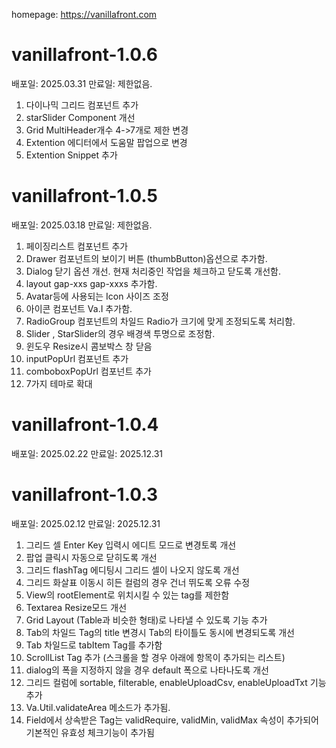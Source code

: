 homepage: https://vanillafront.com

# vanillafront-1.0.6

배포일: 2025.03.31
만료일: 제한없음.
1. 다이나믹 그리드 컴포넌트 추가
2. starSlider Component 개선
3. Grid MultiHeader개수 4->7개로 제한 변경
4. Extention 에디터에서 도움말 팝업으로 변경
5. Extention Snippet 추가


# vanillafront-1.0.5

배포일: 2025.03.18
만료일: 제한없음.
1. 페이징리스트 컴포넌트 추가
2. Drawer 컴포넌트의 보이기 버튼 (thumbButton)옵션으로 추가함.
3. Dialog 닫기 옵션 개선. 현재 처리중인 작업을 체크하고 닫도록 개선함.
4. layout gap-xxs gap-xxxs 추가함.
5. Avatar등에 사용되는 Icon 사이즈 조정
6. 아이콘 컴포넌트 Va.I 추가함.
7. RadioGroup 컴포넌트의 차일드 Radio가 크기에 맞게 조정되도록 처리함.
8. Slider , StarSlider의 경우 배경색 투명으로 조정함.
9. 윈도우 Resize시 콤보박스 창 닫음
10. inputPopUrl 컴포넌트 추가
11. comboboxPopUrl 컴포넌트 추가
12. 7가지 테마로 확대

# vanillafront-1.0.4

배포일: 2025.02.22
만료일: 2025.12.31


# vanillafront-1.0.3

배포일: 2025.02.12
만료일: 2025.12.31

1. 그리드 셀 Enter Key 입력시 에디트 모드로 변경토록 개선
2. 팝업 클릭시 자동으로 닫히도록 개선
3. 그리드 flashTag 에디팅시 그리드 셀이 나오지 않도록 개선<br>
4. 그리드 화살표 이동시 히든 컬럼의 경우 건너 뛰도록 오류 수정<br>
5. View의 rootElement로 위치시킬 수 있는 tag를 제한함<br>
6. Textarea Resize모드 개선<br>
7. Grid Layout (Table과 비슷한 형태)로 나타낼 수 있도록 기능 추가<br>
8. Tab의 차일드 Tag의 title 변경시 Tab의 타이틀도 동시에 변경되도록 개선<br>
9. Tab 차일드로 tabItem Tag를 추가함<br>
10. ScrollList Tag 추가 (스크롤을 할 경우 아래에 항목이 추가되는 리스트)<br>
11. dialog의 폭을 지정하지 않을 경우 default 폭으로 나타나도록 개선<br>
12. 그리드 컬럼에 sortable, filterable, enableUploadCsv, enableUploadTxt 기능 추가<br>
13. Va.Util.validateArea 메소드가 추가됨.<br>
14. Field에서 상속받은 Tag는 validRequire, validMin, validMax 속성이 추가되어 기본적인 유효성 체크기능이 추가됨<br>
